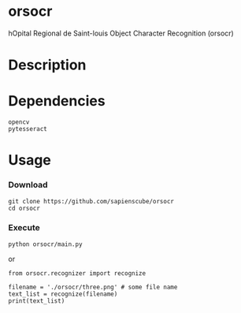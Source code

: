 # orsocr

hOpital Regional de Saint-louis Object Character Recognition (orsocr)

# Description

# Dependencies

    opencv
    pytesseract

# Usage

### Download

    git clone https://github.com/sapienscube/orsocr
    cd orsocr

### Execute

    python orsocr/main.py

or

    from orsocr.recognizer import recognize

    filename = './orsocr/three.png' # some file name
    text_list = recognize(filename)
    print(text_list)
